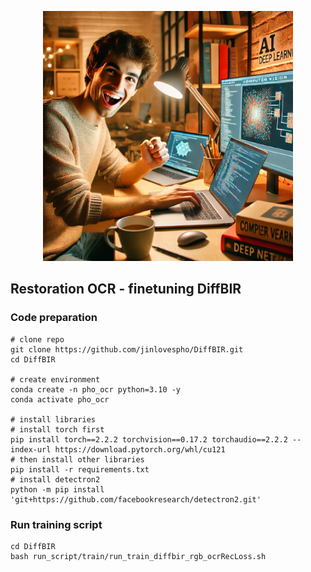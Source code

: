 <p align="center">
    <img src="assets/cover_img.webp" width="400">
</p>

## Restoration OCR - finetuning DiffBIR


### Code preparation

```shell
# clone repo
git clone https://github.com/jinlovespho/DiffBIR.git
cd DiffBIR 

# create environment
conda create -n pho_ocr python=3.10 -y
conda activate pho_ocr

# install libraries
# install torch first
pip install torch==2.2.2 torchvision==0.17.2 torchaudio==2.2.2 --index-url https://download.pytorch.org/whl/cu121
# then install other libraries
pip install -r requirements.txt
# install detectron2
python -m pip install 'git+https://github.com/facebookresearch/detectron2.git'
```


### Run training script 
```shell
cd DiffBIR
bash run_script/train/run_train_diffbir_rgb_ocrRecLoss.sh
```
